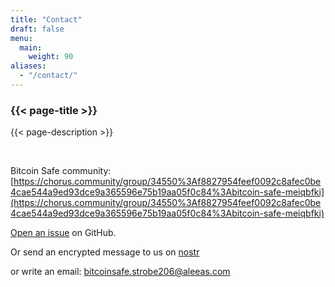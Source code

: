 ```yaml
---
title: "Contact"
draft: false
menu:
  main:
    weight: 90
aliases:
  - "/contact/"
---
```


### {{< page-title >}} 
{{< page-description >}} 

<br>


Bitcoin Safe community: [https://chorus.community/group/34550%3Af8827954feef0092c8afec0be4cae544a9ed93dce9a365596e75b19aa05f0c84%3Abitcoin-safe-meiqbfki](https://chorus.community/group/34550%3Af8827954feef0092c8afec0be4cae544a9ed93dce9a365596e75b19aa05f0c84%3Abitcoin-safe-meiqbfki)

[Open an issue](https://github.com/andreasgriffin/bitcoin-safe) on GitHub.

Or send an encrypted message to us on [nostr](https://nostr.com/npub1g9uhysae68vhvwwqel8v9enr9mg43rn4tpurs6a9g4jsrw6nl7lsplhs9v) 

or write an email: bitcoinsafe.strobe206@aleeas.com
